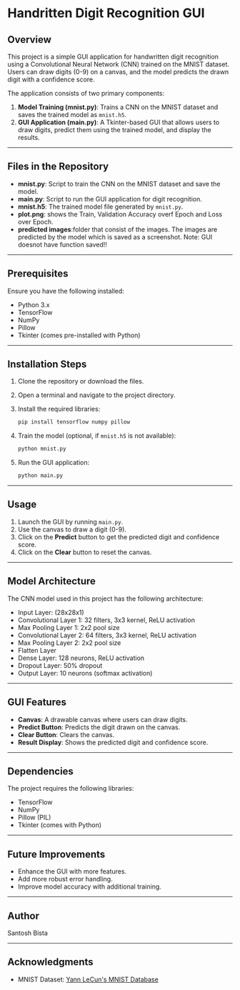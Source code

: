 # Handritten Digit Recognition GUI

## Overview
This project is a simple GUI application for handwritten digit recognition using a Convolutional Neural Network (CNN) trained on the MNIST dataset. Users can draw digits (0-9) on a canvas, and the model predicts the drawn digit with a confidence score.

The application consists of two primary components:
1. **Model Training (mnist.py)**: Trains a CNN on the MNIST dataset and saves the trained model as `mnist.h5`.
2. **GUI Application (main.py)**: A Tkinter-based GUI that allows users to draw digits, predict them using the trained model, and display the results.


---

## Files in the Repository
- **mnist.py**: Script to train the CNN on the MNIST dataset and save the model.
- **main.py**: Script to run the GUI application for digit recognition.
- **mnist.h5**: The trained model file generated by `mnist.py`.
- **plot.png**: shows the Train, Validation Accuracy overf Epoch and Loss over Epoch.
- **predicted images**:folder that consist of the images. The images are predicted by the model which is saved as a screenshot. Note: GUI doesnot have function saved!!
---

## Prerequisites
Ensure you have the following installed:
- Python 3.x
- TensorFlow
- NumPy
- Pillow
- Tkinter (comes pre-installed with Python)

---

## Installation Steps
1. Clone the repository or download the files.
2. Open a terminal and navigate to the project directory.
3. Install the required libraries:
   ```bash
   pip install tensorflow numpy pillow
   ```

4. Train the model (optional, if `mnist.h5` is not available):
   ```bash
   python mnist.py
   ```

5. Run the GUI application:
   ```bash
   python main.py
   ```

---

## Usage
1. Launch the GUI by running `main.py`.
2. Use the canvas to draw a digit (0-9).
3. Click on the **Predict** button to get the predicted digit and confidence score.
4. Click on the **Clear** button to reset the canvas.

---

## Model Architecture
The CNN model used in this project has the following architecture:
- Input Layer: (28x28x1)
- Convolutional Layer 1: 32 filters, 3x3 kernel, ReLU activation
- Max Pooling Layer 1: 2x2 pool size
- Convolutional Layer 2: 64 filters, 3x3 kernel, ReLU activation
- Max Pooling Layer 2: 2x2 pool size
- Flatten Layer
- Dense Layer: 128 neurons, ReLU activation
- Dropout Layer: 50% dropout
- Output Layer: 10 neurons (softmax activation)

---

## GUI Features
- **Canvas**: A drawable canvas where users can draw digits.
- **Predict Button**: Predicts the digit drawn on the canvas.
- **Clear Button**: Clears the canvas.
- **Result Display**: Shows the predicted digit and confidence score.

---

## Dependencies
The project requires the following libraries:
- TensorFlow
- NumPy
- Pillow (PIL)
- Tkinter (comes with Python)

---

## Future Improvements
- Enhance the GUI with more features.
- Add more robust error handling.
- Improve model accuracy with additional training.

---


## Author
Santosh Bista

---

## Acknowledgments
- MNIST Dataset: [Yann LeCun's MNIST Database](http://yann.lecun.com/exdb/mnist/)
